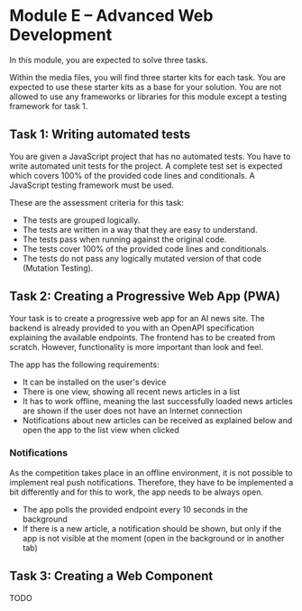 # Module E – Advanced Web Development

In this module, you are expected to solve three tasks.

Within the media files, you will find three starter kits for each task. You are expected to use these starter kits as a
base for your solution. You are not allowed to use any frameworks or libraries for this module except a
testing framework for task 1.

## Task 1: Writing automated tests

You are given a JavaScript project that has no automated tests. You have to write automated unit tests for the project.
A complete test set is expected which covers 100% of the provided code lines and conditionals. A JavaScript testing
framework must be used.

These are the assessment criteria for this task:

- The tests are grouped logically.
- The tests are written in a way that they are easy to understand.
- The tests pass when running against the original code.
- The tests cover 100% of the provided code lines and conditionals.
- The tests do not pass any logically mutated version of that code (Mutation Testing).

## Task 2: Creating a Progressive Web App (PWA)

Your task is to create a progressive web app for an AI news site.
The backend is already provided to you with an OpenAPI specification explaining the available endpoints.
The frontend has to be created from scratch. However, functionality is more important than look and feel.

The app has the following requirements:

- It can be installed on the user's device
- There is one view, showing all recent news articles in a list
- It has to work offline, meaning the last successfully loaded news articles are shown if the user does not have an Internet connection
- Notifications about new articles can be received as explained below and open the app to the list view when clicked

### Notifications

As the competition takes place in an offline environment, it is not possible to implement real push notifications.
Therefore, they have to be implemented a bit differently and for this to work, the app needs to be always open.

- The app polls the provided endpoint every 10 seconds in the background
- If there is a new article, a notification should be shown, but only if the app is not visible at the moment (open in the background or in another tab)

## Task 3: Creating a Web Component

TODO
